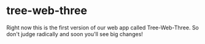 # tree-web-three

<p>Right now this is the first version of our web app called Tree-Web-Three. So don't judge radically and soon you'll see big changes!</p>